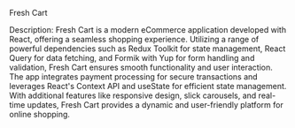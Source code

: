  Fresh Cart

Description: Fresh Cart is a modern eCommerce application developed with React, offering a seamless shopping experience. Utilizing a range of powerful dependencies such as Redux Toolkit for state management, React Query for data fetching, and Formik with Yup for form handling and validation, Fresh Cart ensures smooth functionality and user interaction. The app integrates payment processing for secure transactions and leverages React's Context API and useState for efficient state management. With additional features like responsive design, slick carousels, and real-time updates, Fresh Cart provides a dynamic and user-friendly platform for online shopping.
